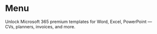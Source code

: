 # Menu
Unlock Microsoft 365 premium templates for Word, Excel, PowerPoint — CVs, planners, invoices, and more.
